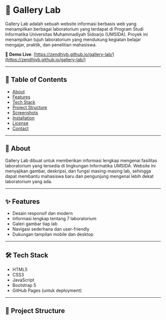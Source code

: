 # 📸 Gallery Lab

Gallery Lab adalah sebuah website informasi berbasis web yang menampilkan berbagai laboratorium yang terdapat di Program Studi Informatika Universitas Muhammadiyah Sidoarjo (UMSIDA). Proyek ini menampilkan tujuh laboratorium yang mendukung kegiatan belajar mengajar, praktik, dan penelitian mahasiswa.

🔗 **Demo Live**: [https://zendhiyb.github.io/gallery-lab/](https://zendhiyb.github.io/gallery-lab/)

---

## 🧾 Table of Contents

- [About](#about)
- [Features](#features)
- [Tech Stack](#tech-stack)
- [Project Structure](#project-structure)
- [Screenshots](#screenshots)
- [Installation](#installation)
- [License](#license)
- [Contact](#contact)

---

## 📖 About

Gallery Lab dibuat untuk memberikan informasi lengkap mengenai fasilitas laboratorium yang tersedia di lingkungan Informatika UMSIDA. Website ini menyajikan gambar, deskripsi, dan fungsi masing-masing lab, sehingga dapat membantu mahasiswa baru dan pengunjung mengenal lebih dekat laboratorium yang ada.

---

## ✨ Features

- Desain responsif dan modern
- Informasi lengkap tentang 7 laboratorium
- Galeri gambar tiap lab
- Navigasi sederhana dan user-friendly
- Dukungan tampilan mobile dan desktop

---

## 🛠️ Tech Stack

- HTML5  
- CSS3  
- JavaScript  
- Bootstrap 5  
- GitHub Pages (untuk deployment)

---

## 📁 Project Structure

